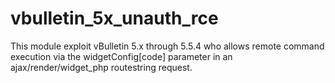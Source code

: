 # vbulletin_5x_unauth_rce

This module exploit vBulletin 5.x through 5.5.4 who allows remote command execution via the widgetConfig[code] parameter in an ajax/render/widget_php routestring request.
